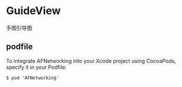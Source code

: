 # GuideView
 手图引导图
## podfile
To integrate AFNetworking into your Xcode project using CocoaPods, specify it in your Podfile:

`$ pod 'AFNetworking'`
